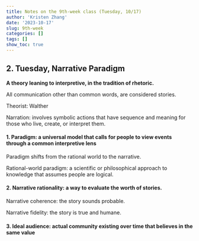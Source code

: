 ```yaml
---
title: Notes on the 9th-week class (Tuesday, 10/17)
author: 'Kristen Zhang'
date: '2023-10-17'
slug: 9th-week
categories: []
tags: []
show_toc: true
---
```


## 2. Tuesday, Narrative Paradigm

**A theory leaning to interpretive, in the tradition of rhetoric.**

All communication other than common words, are considered stories.

Theorist: Walther

Narration: involves symbolic actions that have sequence and meaning for those who live, create, or interpret them.

#### 1. Paradigm: a universal model that calls for people to view events through a common interpretive lens

Paradigm shifts from the rational world to the narrative.

Rational-world paradigm: a scientific or philosophical approach to knowledge that assumes people are logical.

#### 2. Narrative rationality: a way to evaluate the worth of stories.

Narrative coherence: the story sounds probable.

Narrative fidelity: the story is true and humane.

#### 3. Ideal audience: actual community existing over time that believes in the same value

